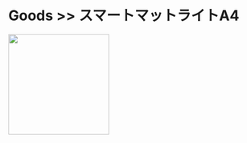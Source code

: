 # Goods >> スマートマットライトA4

<img src="https://res.cloudinary.com/silverbirder/image/upload/v1630841384/silver-birder.github.io/purchases/smart_mat_lite_a4.jpg" style="width: 200px"/>